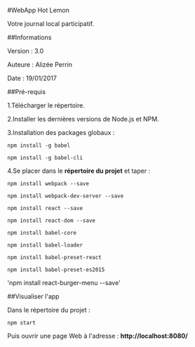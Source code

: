 ﻿#WebApp Hot Lemon

Votre journal local participatif.



##Informations

Version : 3.0

Auteure : Alizée Perrin

Date : 19/01/2017

##Pré-requis

1.Télécharger le répertoire.

2.Installer les dernières versions de Node.js et NPM.

3.Installation des packages globaux :

`npm install -g babel`

`npm install -g babel-cli`

4.Se placer dans le <strong>répertoire du projet</strong> et taper :

`npm install webpack --save`

`npm install webpack-dev-server --save`


`npm install react --save`

`npm install react-dom --save`


`npm install babel-core`
	
`npm install babel-loader`

`npm install babel-preset-react`

`npm install babel-preset-es2015`


'npm install react-burger-menu --save'

##Visualiser l'app

Dans le répertoire du projet :

`npm start`

Puis ouvrir une page Web à l'adresse : **http://localhost:8080/**




